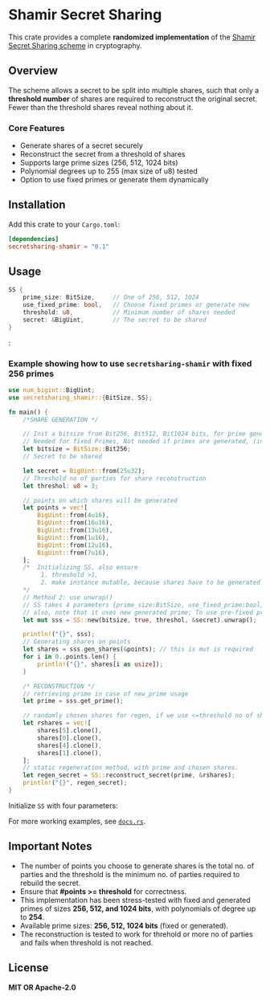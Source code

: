 # Shamir Secret Sharing

This crate provides a complete **randomized implementation** of the [Shamir Secret Sharing scheme](https://medium.com/data-science/how-to-share-a-secret-shamirs-secret-sharing-9a18a109a860) in cryptography.

## Overview

The scheme allows a secret to be split into multiple shares, such that only a **threshold number** of shares are required to reconstruct the original secret. Fewer than the threshold shares reveal nothing about it.

### Core Features

- Generate shares of a secret securely
- Reconstruct the secret from a threshold of shares
- Supports large prime sizes (256, 512, 1024 bits)
- Polynomial degrees up to 255 (max size of u8) tested
- Option to use fixed primes or generate them dynamically

## Installation

Add this crate to your `Cargo.toml`:

```toml
[dependencies]
secretsharing-shamir = "0.1"
```

## Usage

```rust
SS {
    prime_size: BitSize,     // One of 256, 512, 1024
    use_fixed_prime: bool,   // Choose fixed primes or generate new
    threshold: u8,           // Minimum number of shares needed
    secret: &BigUint,        // The secret to be shared
}
```

:
### Example showing how to use `secretsharing-shamir` with fixed 256 primes 

```rust
use num_bigint::BigUint;
use secretsharing_shamir::{BitSize, SS};

fn main() {
    /*SHARE GENERATION */

    // Init a bitsize from Bit256, Bit512, Bit1024 bits, for prime generation as well as random polynomial coefficients
    // Needed for fixed Primes, Not needed if primes are generated, (in SS init, set use_fixed_prime argument as false)
    let bitsize = BitSize::Bit256;
    // Secret to be shared

    let secret = BigUint::from(25u32);
    // Threshold no of parties for share reconstruction
    let threshol: u8 = 3;

    // points on which shares will be generated
    let points = vec![
        BigUint::from(4u16),
        BigUint::from(16u16),
        BigUint::from(13u16),
        BigUint::from(1u16),
        BigUint::from(12u16),
        BigUint::from(7u16),
    ];
    /*  Initializing SS, also ensure
         1. threshold >1,
         2. make instance mutable, because shares have to be generated
    */
    // Method 2: use unwrap()
    // SS takes 4 parameters {prime_size:BitSize, use_fixed_prime:bool, threshold:u8, secret:&BigUint}
    // also, note that it uses new generated prime; To use pre-fixed primes, set second argument as true
    let mut sss = SS::new(bitsize, true, threshol, &secret).unwrap();

    println!("{}", sss);
    // Generating shares on points
    let shares = sss.gen_shares(&points); // this is mut is required
    for i in 0..points.len() {
        println!("{}", shares[i as usize]);
    }

    /* RECONSTRUCTION */
    // retrieving prime in case of new_prime usage
    let prime = sss.get_prime();

    // randomly chosen shares for regen, if we use <=threshold no of shares, the secret is not reconstructed properly.
    let rshares = vec![
        shares[5].clone(),
        shares[0].clone(),
        shares[4].clone(),
        shares[1].clone(),
    ];
    // static regeneration method, with prime and chosen shares.
    let regen_secret = SS::reconstruct_secret(prime, &rshares);
    println!("{}", regen_secret);
}

```

Initialize `SS` with four parameters:

For more working examples, see [`docs.rs`](https://docs.rs/crate/secretsharing_shamir/latest/source/examples/).

## Important Notes

- The number of points you choose to generate shares is the total no. of parties and the threshold is the minimum no. of parties required to rebuild the secret.
- Ensure that **#points >= threshold** for correctness.  
- This implementation has been stress-tested with fixed and generated primes of sizes **256, 512, and 1024 bits**, with polynomials of degree up to **254**.
- Available prime sizes: **256, 512, 1024 bits** (fixed or generated).
- The reconstruction is tested to work for threhold or more no of parties and fails when threshold is not reached.

## License

**MIT OR Apache-2.0**